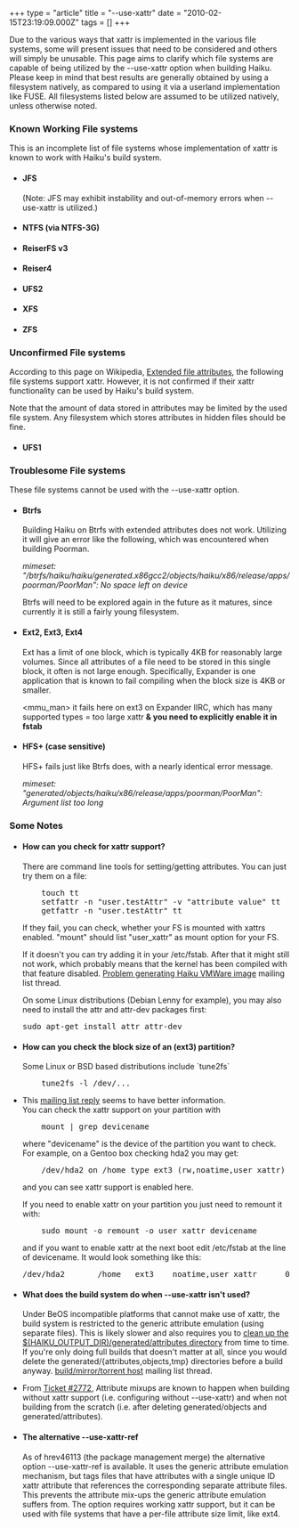 +++
type = "article"
title = "--use-xattr"
date = "2010-02-15T23:19:09.000Z"
tags = []
+++

<p>
Due to the various ways that xattr is implemented in the various file systems, some will present issues that need to be considered and others will simply be unusable. This page aims to clarify which file systems are capable of being utilized by the --use-xattr option when building Haiku.  Please keep in mind that best results are generally obtained by using a filesystem natively, as compared to using it via a userland implementation like FUSE.   All filesystems listed below are assumed to be utilized natively, unless otherwise noted.
</p>

<h3>Known Working File systems</h3>
This is an incomplete list of file systems whose implementation of xattr is known to work with Haiku's build system.
<ul>
<li><h4>JFS</h4>(Note: JFS may exhibit instability and out-of-memory errors when --use-xattr is utilized.)</li>

<li><h4>NTFS (via NTFS-3G)</h4></li>
<li><h4>ReiserFS v3</h4></li>
<li><h4>Reiser4</h4></li>
<li><h4>UFS2</h4></li>
<li><h4>XFS</h4></li>
<li><h4>ZFS</h4></li>
</ul>

<h3>Unconfirmed File systems</h3>
<p>
According to this page on Wikipedia, <a href="http://en.wikipedia.org/wiki/Extended_file_attributes">Extended file attributes</a>, the following file systems support xattr. However, it is not confirmed if their xattr functionality can be used by Haiku's build system.
</p>
<p>
Note that the amount of data stored in attributes may be limited by the used file system.  Any filesystem which stores attributes in hidden files should be fine.
</p>
<ul>
<li><h4>UFS1</h4></li>
</ul>

<h3>Troublesome File systems</h3>
These file systems cannot be used with the --use-xattr option.
<ul>
<li><h4>Btrfs</h4>
<p>Building Haiku on Btrfs with extended attributes does not work.  Utilizing it will give an error like the following, which was encountered when building Poorman.</p>
<p><em>mimeset: "/btrfs/haiku/haiku/generated.x86gcc2/objects/haiku/x86/release/apps/poorman/PoorMan": No space left on device</em>
</p>
<p>Btrfs will need to be explored again in the future as it matures, since currently it is still a fairly young filesystem.</p>
</li>
<li><h4>Ext2, Ext3, Ext4</h4>
<p>Ext has a limit of one block, which is typically 4KB for reasonably large volumes. Since all attributes of a file need to be stored in this single block, it often is not large enough. Specifically, Expander is one application that is known to fail compiling when the block size is 4KB or smaller.
</p>
<p>
&lt;mmu_man&gt; it fails here on ext3 on Expander IIRC, which has many supported types = too large xattr <b>& you need to explicitly enable it in fstab</b>
</p>
</li>
<li><h4>HFS+ (case sensitive)</h4>
<p>HFS+ fails just like Btrfs does, with a nearly identical error message.</p>
<p><em>mimeset: "generated/objects/haiku/x86/release/apps/poorman/PoorMan": Argument list too long</em></p>
</li>
</ul>


<h3>Some Notes</h3>
<ul>
<li><h4>How can you check for xattr support?</h4>
<p>
There are command line tools for setting/getting attributes. You can just
try them on a file:
<pre>
    touch tt
    setfattr -n "user.testAttr" -v "attribute value" tt
    getfattr -n "user.testAttr" tt
</pre>
If they fail, you can check, whether your FS is mounted with xattrs enabled.
"mount" should list "user_xattr" as mount option for your FS. 

If it doesn't you can try adding it in your /etc/fstab. After that it might still not
work, which probably means that the kernel has been compiled with that feature disabled.
<a href="http://www.freelists.org/post/haiku-development/Problem-generating-Haiku-VMWare-image,6">Problem generating Haiku VMWare image</a> mailing list thread.
</p>

<p>On some Linux distributions (Debian Lenny for example), you may also need to install the attr and attr-dev packages first:</p>

<pre>
sudo apt-get install attr attr-dev
</pre>

</li>

<li><h4>How can you check the block size of an (ext3) partition?</h4>
Some Linux or BSD based distributions include `tune2fs`
<pre>
    tune2fs -l /dev/...
</pre>
</li>

<li>
<p>
This <a href="http://www.freelists.org/post/haiku-development/Problem-generating-Haiku-VMWare-image,7"> mailing list reply</a> seems to have better information.</br>
You can check the xattr support on your partition with
<pre>
    mount | grep devicename
</pre>
where "devicename" is the device of the partition you want to check. For example, on a Gentoo box checking hda2 you may get:
<pre>
    /dev/hda2 on /home type ext3 (rw,noatime,user_xattr)
</pre>
and you can see xattr support is enabled here.

If you need to enable xattr on your partition you just need to remount it with:
<pre>
    sudo mount -o remount -o user_xattr devicename
</pre>
and if you want to enable xattr at the next boot edit /etc/fstab at the line of devicename. It would look something like this:
<pre>
/dev/hda2       /home   ext3    noatime,user_xattr      0 3
</pre>
</p>
</li>

<li><h4>What does the build system do when --use-xattr isn't used?</h4>
<p>
Under BeOS incompatible platforms that cannot make use of xattr, the build system is restricted to the generic attribute emulation (using separate files). This is likely slower and also requires you to <a href="/guides/building/jam#emulated_attributes">clean up the $(HAIKU_OUTPUT_DIR)/generated/attributes directory</a> from time to time. If you're only doing full builds that doesn't matter at all, since you would delete the generated/{attributes,objects,tmp} directories before a build anyway. 
<a href="http://www.freelists.org/post/haiku/buildmirrortorrent-host,1"> build/mirror/torrent host</a> mailing list thread.
</p>
</li>

<li>
<p>From <a href="http://dev.haiku-os.org/ticket/2772#comment:1">Ticket #2772</a>,
Attribute mixups are known to happen when building without xattr support (i.e. configuring without --use-xattr) and when not building from the scratch (i.e. after deleting generated/objects and generated/attributes).
</p>
</li>

<li><h4>The alternative --use-xattr-ref</h4>
<p>As of hrev46113 (the package management merge) the alternative option --use-xattr-ref is available. It uses the generic attribute emulation mechanism, but tags files that have attributes with a single unique ID xattr attribute that references the corresponding separate attribute files. This prevents the attribute mix-ups the generic attribute emulation suffers from. The option requires working xattr support, but it can be used with file systems that have a per-file attribute size limit, like ext4.
</p>
</li>

</ul>